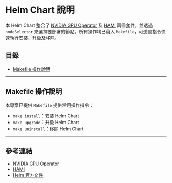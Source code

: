 # Helm Chart 說明

本 Helm Chart 整合了 [NVIDIA GPU Operator](https://github.com/NVIDIA/gpu-operator) 及 [HAMi](https://github.com/Project-HAMi/HAMi) 兩個套件，並透過 `nodeSelector` 來選擇要部署的節點。所有操作均已寫入 `Makefile`，可透過指令快速執行安裝、升級及移除。

## 目錄

- [Makefile 操作說明](#makefile-操作說明)

---

## Makefile 操作說明

本專案已提供 `Makefile` 提供常用操作指令：

- `make install`：安裝 Helm Chart
- `make upgrade`：升級 Helm Chart
- `make uninstall`：移除 Helm Chart

---

## 參考連結

- [NVIDIA GPU Operator](https://github.com/NVIDIA/gpu-operator)
- [HAMi](https://github.com/Project-HAMi/HAMi)
- [Helm 官方文件](https://helm.sh/docs/)
